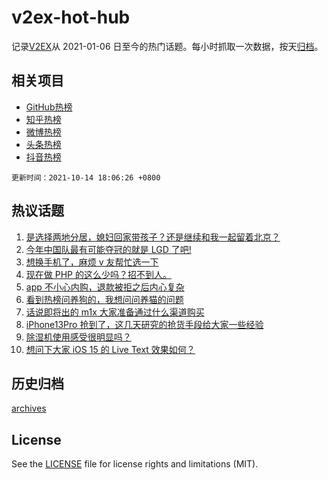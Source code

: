 # v2ex-hot-hub

 记录[V2EX](https://www.v2ex.com/)从 2021-01-06 日至今的热门话题。每小时抓取一次数据，按天[归档](archives)。
 
 ## 相关项目

- [GitHub热榜](https://github.com/lonnyzhang423/github-hot-hub)
- [知乎热榜](https://github.com/lonnyzhang423/zhihu-hot-hub)
- [微博热榜](https://github.com/lonnyzhang423/weibo-hot-hub)
- [头条热榜](https://github.com/lonnyzhang423/toutiao-hot-hub)
- [抖音热榜](https://github.com/lonnyzhang423/douyin-hot-hub)


 `更新时间：2021-10-14 18:06:26 +0800`

## 热议话题

1. [是选择两地分居，媳妇回家带孩子？还是继续和我一起留着北京？](https://www.v2ex.com/t/807695)
1. [今年中国队最有可能夺冠的就是 LGD 了吧!](https://www.v2ex.com/t/807699)
1. [想换手机了，麻烦 v 友帮忙选一下](https://www.v2ex.com/t/807723)
1. [现在做 PHP 的这么少吗？招不到人。](https://www.v2ex.com/t/807608)
1. [app 不小心内购，退款被拒之后内心复杂](https://www.v2ex.com/t/807632)
1. [看到热榜问养狗的，我想问问养猫的问题](https://www.v2ex.com/t/807702)
1. [话说即将出的 m1x 大家准备通过什么渠道购买](https://www.v2ex.com/t/807701)
1. [iPhone13Pro 抢到了，这几天研究的抢货手段给大家一些经验](https://www.v2ex.com/t/807729)
1. [除湿机使用感受很明显吗？](https://www.v2ex.com/t/807708)
1. [想问下大家 iOS 15 的 Live Text 效果如何？](https://www.v2ex.com/t/807671)

## 历史归档

[archives](archives)

## License

See the [LICENSE](LICENSE) file for license rights and limitations (MIT).
